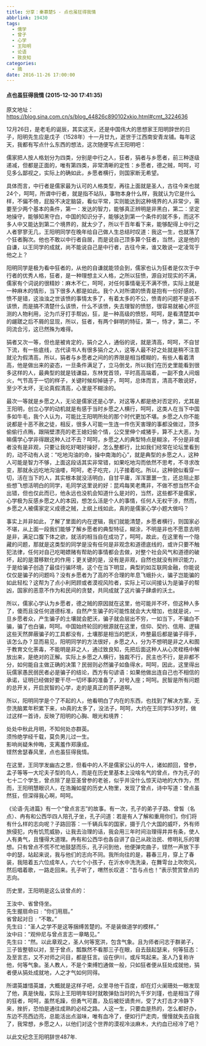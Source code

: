 ```yaml
---
title: 分享：秦慕楚S - 点也虽狂得我情
abbrlink: 19430
tags:
  - 儒学
  - 曾子
  - 心学
  - 王阳明
  - 论语
  - 致良知
categories:
  - 摘
date: 2016-11-26 17:00:00
---
```

#### 点也虽狂得我情 (2015-12-30 17:41:35)

原文地址：https://blog.sina.com.cn/s/blog_44826c890102xkio.html#cmt_3224636


12月26日，是老毛的诞辰，其实这天，还是中国伟大的思想家王阳明辞世的日子，阳明先生应是戊子（1528年）十一月廿九，逝世于江西南安青龙铺。每年这天，我都有写点什么东西的想法，这次随便写点王阳明吧：  


儒家把人按人格划分为四类，分别是中行之人，狂者，狷者与乡愿者，前三种逐级递减，但都是正面的，唯有第四类，非常清晰的定性：乡愿者，德之贼，呵呵，可见多么鄙视之，实际上的确如此，乡愿者横行，则国家断无希望。  


具体而言，中行者是儒家最为认可的人格类型，再往上面就是圣人，古往今来也就24个，呵呵，所谓中行者，就是指不站队，事物本身什么样，我就认为它是什么样，不偏不倚，屁股不决定脑袋，看似平常，实则能达到这种境界的人非常少，需要至少两个基本的条件，第一：发达的智力，能够真正辨明是非黑白，第二：坚定地操守，能够知黑守白，中国的知识分子，能够达到第一个条件的就不多，而这不多人中又能达到第二个境界的，就太少了，所以千百年看下来，能够配得上中行之人者寥寥无几，王阳明同学在晚年给自己做人生总结时叹道：我这一生，也就落了个狂者胸次。他也不敢以中行者自居，而是说自己顶多算个狂者，当然，这是他的自谦，以王同学的成就，尚不能说自己是中行者，古往今来，谁又敢说一定凌驾于他之上？  


阳明同学是极为看中狂者的，从他的自谦就能领会到，儒家也认为狂者是仅次于中行者的优秀人格，狂者，是一种理想主义人格，之所以狂愤，源自对现实的不满，儒家有个词说的很精妙：麻木不仁，呵呵，对任何事情毫无不满不愤，实际上就是一种麻木的情形，当下很多人都是如此。我个人对所谓的愤青是抱有一份好感的，愤不是错，这浊浊之世该愤的事情太多了，有着太多的不公，愤青的问题不是该不该愤，而是搞不清楚什么该愤，什么不该愤，失去理智的愤怒，很容易就被心怀叵测的人物利用，沦为爪牙打手帮凶，狂，是一种高级的愤怒，呵呵，是看清楚其中的龌蹉之后不屑的显现，所以，狂者，有两个鲜明的特征，第一，恃才，第二，不同流合污，这已然殊为难得。  


狷者又次一等，但也是被肯定的，狷介之人，通俗的说，就是清高，呵呵，不自甘下流，有一些底线，古代读书人有很多狷介之人，这等人最不好之处就是稍不注意就沦为假清高，所以，狷者与乡愿者之间的的界限是相当模糊的，有些人看着清高，他是做出来的姿态，一旦条件满足了，立马倒戈，所以我们在历史里能看到很多这样的人，最典型的就是钱谦益，东林党首领，平时高高端着，一副不食人间烟火，气节高于一切的样子，关键时候却掉链子，呵呵，总体而言，清高不敢说好，至少不太坏，无论真假清高，心里是不糊涂的。  


最次一等就是乡愿之人，无论是儒家还是心学，对这等人都是绝对否定的，尤其是王阳明，创立心学的动机就是有感于当时乡愿之人横行，呵呵，这类人在当下中国多如牛毛，我个人认为，可能比王阳明所处的那个时代更加不堪。乡愿之人你不能说都是十恶不赦之徒，相反，很多人可能一生连一件伤天害理的事都没做过，顶多偷偷行点贿，跟隔壁漂亮的老王媳妇偷个情，公交里伸个咸猪手，算不上大恶，为嘛儒学心学非得跟这种人过不去？呵呵，乡愿之人的典型特点是糊涂，不分是非或者没有是非观，只要让我吃好喝好操好，怎么整都行，比如我们经常在论坛里看到的，动不动有人说：“吃地沟油的命，操中南海的心”，就是典型的乡愿之人，这种人可能是智力不够，上面这段话其实非常错，如果吃地沟而依然不思考，不寻求改变，那就永远吃地沟油喽，呵呵，老子吃完，儿子接着吃。所以，这种貌似看穿一切，活在当下的人，其实根本就没活明白，自甘平庸，浑浑噩噩一生，还总阻止那些想飞想活明白的同学，毛同学这里说的好：昆鸡每笑老鹰非，不做不想当然不会出错，但也仅此而已，他永远也没机会知道什么是对的，当然，这些都不是儒家，心学极为反感乡愿之人的本因，想怎么活是个人的事情，任何人无权干涉，然而，乡愿之人被儒家定义成德之贼，上纲上线如此，真的是儒家心学小题大做吗？  


事实上并非如此，了解了里面的内在逻辑，我们就能清楚，乡愿者横行，则国家必不堪，从上面一段我们能够了解乡愿者的典型特征，糊涂，不明是非也不愿意去明是非，满足口腹下体之欲，就活的相当自在成功了，呵呵，故此，在这里有一个隐藏的问题，那就是这类型的同学是没有任何是非观念和道德底线的，或许只要不触犯法律，任何对自己吃喝嫖赌有帮助的事情都会去做，对整个社会风气和道德的破坏，起的是潜移默化的作用；更关键的是，没有是非观，自然也就没有辨识能力，于是给骗子创造了最佳行骗环境，这个在当下明显，典型的如互联网金融，你能说仅仅是骗子的问题吗？没有乡愿者为了高的不合理的年息飞蛾扑火，骗子岂能骗的如此轻松？这帮为了点小利罔顾或者漠视风险者，实际上可以间接认为是骗子的帮凶，国家的恶意不作为和民间的贪婪，共同成就了这片骗子肆虐的沃土。  


所以，儒家心学认为乡愿者，德之贼的原因就在这里，他可能并不坏，但这种人多了，傻而且没任何道德标准，自然产生骗子的可能性就会大大增加，也就是说，一旦乡愿者众，产生骗子的土壤就会肥沃，骗子就会层出不穷，一如当下，不骗白不骗，骗了也白骗，呵呵。中国始终轮回的根源就在这里，信仰、契约、信用、逻辑这些天然屏蔽骗子的工具都没有，土壤那是相当的肥沃，咋整最后都是骗子得手，该怎么办？显而易见，阳明同学的方法很好，乡愿之人，分为不想明是非之人和囿于教育文化荼毒，不能明是非之人，通过致良知，先把后面这种人从心灵桎梏中解放出来，是绝对的正解。实际上乡愿之人横行，独裁不行，民主也不行，是非都不分，如何能自主做正确的决策？民弱则必然骗子如鱼得水，呵呵，因此，这里得出玩儒家愚民弱民者必是骗子的结论，西方有句谚语：如果他做出连自己也不相信的承诺，证明已经做好要干尽一切坏事的准备了，对号入座；呵呵。民智是所有问题的总开关，开启民智的心学，走的是真正的菩萨道啊。  


所以，阳明同学是个了不起的人，他看明白了内在的东西，也找到了解决方案，无奈洗脑累年积累下来，sb真的太多了，没法子，呵呵，大约在王同学53岁时，做过这样一首诗，反映了阳明的心胸、眼光和境界：  

处处中秋此月明，不知何处亦群英。  
须怜绝学经千载，莫负男儿过一生。  
影响尚疑朱仲晦，支离羞作郑康成。  
铿然舍瑟春风里，点也虽狂得我情。  


在这里，王同学发幽古之思，但看中的人不是儒家公认的牛人，诸如颜回，曾参，孟子等等一大坨夫子型的鸟人，而是在历史里基本上没啥名气的曾点，作为孔子的七十二个学生，曾点除了是亚圣曾参的老爸，似乎并没什么惊天动地的大作为，然而，王阳明慧眼识人，在浩瀚如星的历史人物里，发现了曾点，诗中写道：曾点虽然狂，但深得我心啊，呵呵。  


《论语·先进篇》有一个“曾点言志”的故事。有一次，孔子的弟子子路、曾皙（名点）、冉有和公西华四人陪孔子坐，孔子问道：若是有人了解和重用你们，你们将有什么样的志向呢？子路回答：一千辆兵车的国家，摄于几个大国的威吓，外有师旅侵犯，内有饥荒威胁，让我去治理的话，我会用三年时间治理得井井有条，使人人有勇气，且懂得大道理。冉有和公西华也各自讲了自己从政治民、修明礼乐的理想。只有曾点不慌不忙地鼓瑟而乐，孔子问到他，他便弹完曲子，铿然一声放下手中的瑟，站起来说，我与他们的志向不同。我所向往的是，暮春三月，穿上了春装，我陪着五六位成年人，六七个小孩子，在沂水中洗洗澡，在舞雩台上吹吹风，然后唱着歌，一路走回来。孔子听了，喟然长叹道：“吾与点也！”表示赞赏曾点的志向。  

历史里，王阳明是这么谈曾点的：  

王汝中、省曾侍坐。  
先生握扇命曰﹕“你们用扇。”  
省曾起对日﹕“不敢。”  
先生曰：“圣人之学不是这等捆缚苦楚的。不是装做道学的模样。”  
汝中曰：“观仲尼与曾点言志一章略见。”  
先生曰：“然。以此章观之，圣人何等宽洪，包含气象。且为师者问志于群弟子，三子皆整顿以对，至于曾点，瓢飘然不看那三子在眼，自去鼓起瑟来，何等狂态：及至言志，又不对师之问目，都是狂言。设在伊川，或斥骂起来。圣人乃复称许他，何等气象。圣人教人，不是个束缚尥通做一般，只如狂者便从狂处成就他，狷者便从狷处成就地，人之才气如何同得。  


所谓英雄惜英雄，大概就是这样子吧，众里寻他千百度，却在灯火阑珊处一眼发现了他，真是快哉，实际上王阳明年轻时就敢弹劾当时的九千岁刘瑾，也是相当了得的狂者，呵呵，虽然毛躁，但勇气可嘉，及后被贬谪贵州，受了大打击才冷静下来，挫折，恐怕是通往成熟的必经之路。人这一生，只要血是热的，怎么都好办，东边不亮西边亮，总能活出点滋味，唯有血冷了，便如行尸走肉，慢慢就失去自我了，我常想，乡愿之人，以他们对这个世界的漠视冷淡麻木，大约血已经冷了吧？  

以此文纪念王阳明辞世487年.  
